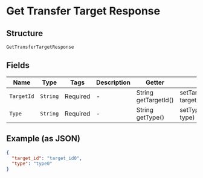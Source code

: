 
# Get Transfer Target Response

## Structure

`GetTransferTargetResponse`

## Fields

| Name | Type | Tags | Description | Getter | Setter |
|  --- | --- | --- | --- | --- | --- |
| `TargetId` | `String` | Required | - | String getTargetId() | setTargetId(String targetId) |
| `Type` | `String` | Required | - | String getType() | setType(String type) |

## Example (as JSON)

```json
{
  "target_id": "target_id0",
  "type": "type0"
}
```

